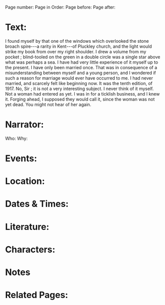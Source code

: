 Page number:
Page in Order:
Page before:
Page after:

# Text:
I found myself by that one of the windows which overlooked the stone broach spire---a rarity in Kent---of Pluckley church, and the light would strike my book from over my right shoulder. I drew a volume from my pocket ; blind-tooled on the green in a double circle was a single star above what was perhaps a sea. I have had very little experience of it myself up to the present. I have only been married once. That was in consequence of a misunderstanding between myself and a young person, and I wondered if such a reason for marriage would ever have occurred to me. I had never married, and scarcely felt like beginning now. It was the tenth edition, of 1917. No, Sir ; it is not a very interesting subject. I never think of it myself. Not a woman had entered as yet. I was in for a ticklish business, and I knew it. Forging ahead, I supposed they would call it, since the woman was not yet dead. You might not hear of her again.



# Narrator:
Who:
Why:

# Events:

# Location:

# Dates & Times:

# Literature:

# Characters:

# Notes

# Related Pages:
